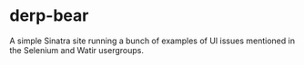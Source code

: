 derp-bear
=========

A simple Sinatra site running a bunch of examples of UI issues mentioned in the Selenium and Watir usergroups.